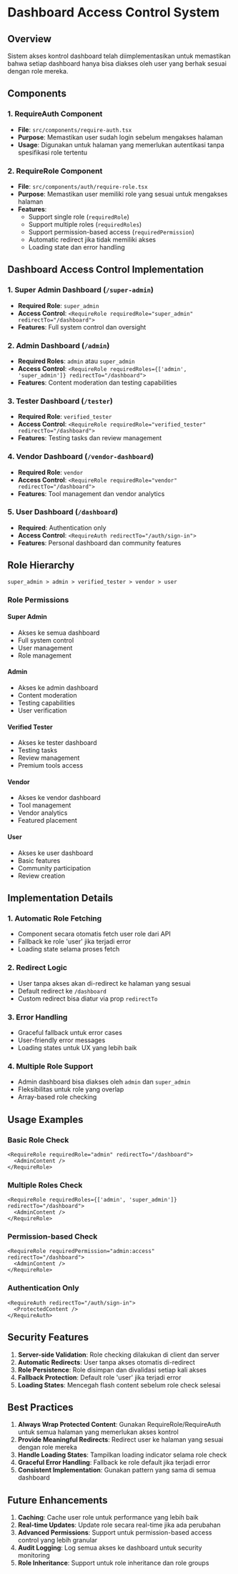 # Dashboard Access Control System

## Overview

Sistem akses kontrol dashboard telah diimplementasikan untuk memastikan bahwa setiap dashboard hanya bisa diakses oleh user yang berhak sesuai dengan role mereka.

## Components

### 1. RequireAuth Component
- **File**: `src/components/require-auth.tsx`
- **Purpose**: Memastikan user sudah login sebelum mengakses halaman
- **Usage**: Digunakan untuk halaman yang memerlukan autentikasi tanpa spesifikasi role tertentu

### 2. RequireRole Component
- **File**: `src/components/auth/require-role.tsx`
- **Purpose**: Memastikan user memiliki role yang sesuai untuk mengakses halaman
- **Features**:
  - Support single role (`requiredRole`)
  - Support multiple roles (`requiredRoles`)
  - Support permission-based access (`requiredPermission`)
  - Automatic redirect jika tidak memiliki akses
  - Loading state dan error handling

## Dashboard Access Control Implementation

### 1. Super Admin Dashboard (`/super-admin`)
- **Required Role**: `super_admin`
- **Access Control**: `<RequireRole requiredRole="super_admin" redirectTo="/dashboard">`
- **Features**: Full system control dan oversight

### 2. Admin Dashboard (`/admin`)
- **Required Roles**: `admin` atau `super_admin`
- **Access Control**: `<RequireRole requiredRoles={['admin', 'super_admin']} redirectTo="/dashboard">`
- **Features**: Content moderation dan testing capabilities

### 3. Tester Dashboard (`/tester`)
- **Required Role**: `verified_tester`
- **Access Control**: `<RequireRole requiredRole="verified_tester" redirectTo="/dashboard">`
- **Features**: Testing tasks dan review management

### 4. Vendor Dashboard (`/vendor-dashboard`)
- **Required Role**: `vendor`
- **Access Control**: `<RequireRole requiredRole="vendor" redirectTo="/dashboard">`
- **Features**: Tool management dan vendor analytics

### 5. User Dashboard (`/dashboard`)
- **Required**: Authentication only
- **Access Control**: `<RequireAuth redirectTo="/auth/sign-in">`
- **Features**: Personal dashboard dan community features

## Role Hierarchy

```
super_admin > admin > verified_tester > vendor > user
```

### Role Permissions

#### Super Admin
- Akses ke semua dashboard
- Full system control
- User management
- Role management

#### Admin
- Akses ke admin dashboard
- Content moderation
- Testing capabilities
- User verification

#### Verified Tester
- Akses ke tester dashboard
- Testing tasks
- Review management
- Premium tools access

#### Vendor
- Akses ke vendor dashboard
- Tool management
- Vendor analytics
- Featured placement

#### User
- Akses ke user dashboard
- Basic features
- Community participation
- Review creation

## Implementation Details

### 1. Automatic Role Fetching
- Component secara otomatis fetch user role dari API
- Fallback ke role 'user' jika terjadi error
- Loading state selama proses fetch

### 2. Redirect Logic
- User tanpa akses akan di-redirect ke halaman yang sesuai
- Default redirect ke `/dashboard`
- Custom redirect bisa diatur via prop `redirectTo`

### 3. Error Handling
- Graceful fallback untuk error cases
- User-friendly error messages
- Loading states untuk UX yang lebih baik

### 4. Multiple Role Support
- Admin dashboard bisa diakses oleh `admin` dan `super_admin`
- Fleksibilitas untuk role yang overlap
- Array-based role checking

## Usage Examples

### Basic Role Check
```tsx
<RequireRole requiredRole="admin" redirectTo="/dashboard">
  <AdminContent />
</RequireRole>
```

### Multiple Roles Check
```tsx
<RequireRole requiredRoles={['admin', 'super_admin']} redirectTo="/dashboard">
  <AdminContent />
</RequireRole>
```

### Permission-based Check
```tsx
<RequireRole requiredPermission="admin:access" redirectTo="/dashboard">
  <AdminContent />
</RequireRole>
```

### Authentication Only
```tsx
<RequireAuth redirectTo="/auth/sign-in">
  <ProtectedContent />
</RequireAuth>
```

## Security Features

1. **Server-side Validation**: Role checking dilakukan di client dan server
2. **Automatic Redirects**: User tanpa akses otomatis di-redirect
3. **Role Persistence**: Role disimpan dan divalidasi setiap kali akses
4. **Fallback Protection**: Default role 'user' jika terjadi error
5. **Loading States**: Mencegah flash content sebelum role check selesai

## Best Practices

1. **Always Wrap Protected Content**: Gunakan RequireRole/RequireAuth untuk semua halaman yang memerlukan akses kontrol
2. **Provide Meaningful Redirects**: Redirect user ke halaman yang sesuai dengan role mereka
3. **Handle Loading States**: Tampilkan loading indicator selama role check
4. **Graceful Error Handling**: Fallback ke role default jika terjadi error
5. **Consistent Implementation**: Gunakan pattern yang sama di semua dashboard

## Future Enhancements

1. **Caching**: Cache user role untuk performance yang lebih baik
2. **Real-time Updates**: Update role secara real-time jika ada perubahan
3. **Advanced Permissions**: Support untuk permission-based access control yang lebih granular
4. **Audit Logging**: Log semua akses ke dashboard untuk security monitoring
5. **Role Inheritance**: Support untuk role inheritance dan role groups
